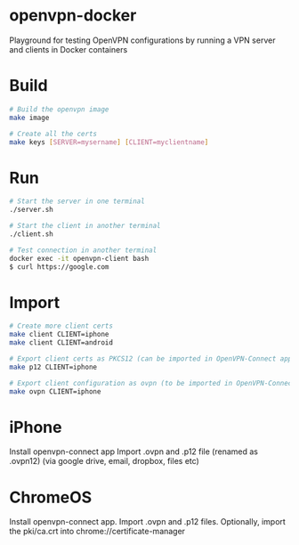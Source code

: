 # openvpn-docker
Playground for testing OpenVPN configurations by running a VPN server and clients in Docker containers


Build
=====
```bash
# Build the openvpn image
make image

# Create all the certs
make keys [SERVER=mysername] [CLIENT=myclientname]
```

Run
===

```bash
# Start the server in one terminal
./server.sh

# Start the client in another terminal
./client.sh

# Test connection in another terminal
docker exec -it openvpn-client bash
$ curl https://google.com
```

Import
======

```bash
# Create more client certs
make client CLIENT=iphone
make client CLIENT=android

# Export client certs as PKCS12 (can be imported in OpenVPN-Connect app)
make p12 CLIENT=iphone

# Export client configuration as ovpn (to be imported in OpenVPN-Connect client)
make ovpn CLIENT=iphone

```

iPhone
======

Install openvpn-connect app
Import .ovpn and .p12 file (renamed as .ovpn12) (via google drive, email, dropbox, files etc)

ChromeOS
========

Install openvpn-connect app.
Import .ovpn and .p12 files.
Optionally, import the pki/ca.crt into chrome://certificate-manager
